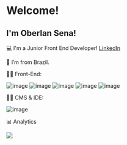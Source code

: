 # Welcome!

## I'm Oberlan Sena!

:computer: I'm a Junior Front End Developer! <a href='https://www.linkedin.com/in/oberlan-sena/'>LinkedIn</a>

:house_with_garden: I’m from Brazil.

👨‍💻 Front-End:

![image](https://img.shields.io/badge/HTML5-E34F26?style=for-the-badge&logo=html5&logoColor=white) ![image](https://img.shields.io/badge/CSS3-1572B6?style=for-the-badge&logo=css3&logoColor=white) ![image](https://img.shields.io/badge/JavaScript-323330?style=for-the-badge&logo=javascript&logoColor=F7DF1E) ![image](https://img.shields.io/badge/Bootstrap-563D7C?style=for-the-badge&logo=bootstrap&logoColor=white) ![image](https://img.shields.io/badge/jQuery-0769AD?style=for-the-badge&logo=jquery&logoColor=white)

👨‍💻 CMS & IDE:

![image](https://img.shields.io/badge/Visual_Studio_Code-0078D4?style=for-the-badge&logo=visual%20studio%20code&logoColor=white) 


📊 Analytics 

<img src="https://github-readme-stats.vercel.app/api/top-langs/?username=oberlan-sena"/>
